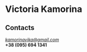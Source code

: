 # Victoria Kamorina
## Contacts
*kamorinavika@gmail.com*                                                                                            
**+38 (095) 694 1341**
